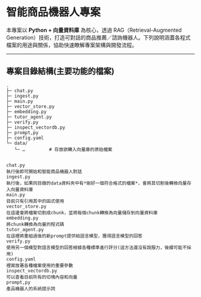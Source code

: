 # 智能商品機器人專案

本專案以 **Python + 向量資料庫** 為核心，透過 RAG（Retrieval-Augmented Generation）技術，打造可對話的商品推薦／諮詢機器人。下列說明涵蓋各程式檔案的用途與關係，協助快速瞭解專案架構與開發流程。

---

## 專案目錄結構(主要功能的檔案)
```text
.
├─ chat.py
├─ ingest.py
├─ main.py
├─ vector_store.py
├─ embedding.py
├─ tutor_agent.py
├─ verify.py
├─ inspect_vectordb.py
├─ prompt,py
├─ config.yaml
└─ data/
   └─ …         # 存放欲轉入向量庫的原始檔案


chat.py 
執行後即可開始和智能商品機器人對話
ingest.py 
執行後，如果同目錄的data資料夾中有*剛好一個符合格式的檔案*，會將其切割後轉換向量存入向量資料庫
main.py 
目前只有引用其中的函式使用
vector_store.py
在這邊會將檔案切割成chunk，並將每個chunk轉換為向量儲存到向量資料庫
embedding.py
將chunk轉換為向量的程式碼
tutor_agent.py 
在這裡將重組過後的新prompt提供給語言模型，獲得語言模型的回答
verify.py
使用另一個模型對語言模型的回答根據各種標準進行評分(這方法還沒有說服力，後續可能不採用)
config.yaml
裡面放著各種檔案使用的重要參數
inspect_vectordb.py
可以查看目前所有的切塊內容和向量
prompt,py
產品機器人的系統提示詞
